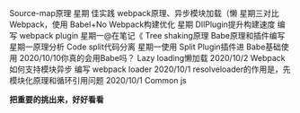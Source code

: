 Source-map原理
 星期
 佳实践
 webpack原理、异步模块加载（懒
 星期三对比 Webpack，使用 Babel+No
 Webpack构建优化
 星期
 DIlPlugin提升构建速度
 编写 webpack plugin
 星期一@在笔记《 Tree shaking原理
 Babe原理和插件编写
 星期一原理分析
 Code split代码分离
 星期一使用 Split Plugin插件进
 Babe基础使用
 2020/10/10你真的会用Babe吗？
 Lazy loading懒加载
 2020/10/2 Webpack如何支持模块异步
 编写 webpack loader
 2020/10/1 resolveloader的作用是，先
 模块化原理和循环引用问题
 2020/10/1
 Common js

**把重要的挑出来，好好看看**

